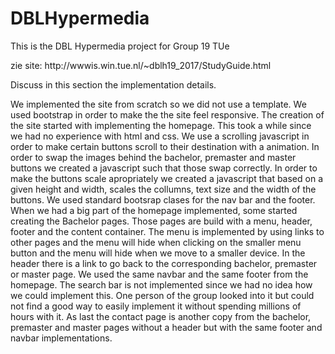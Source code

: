 # DBLHypermedia
This is the DBL Hypermedia project for Group 19 TUe
<p>zie site: http://wwwis.win.tue.nl/~dblh19_2017/StudyGuide.html</p>



Discuss in this section the implementation details.

We implemented the site from scratch so we did not use a template. We used bootstrap in order to make the the site feel responsive. The creation of the site started with implementing the homepage. This took a while since we had no experience with html and css. We use a scrolling javascript in order to make certain buttons scroll to their destination with a animation. In order to swap the images behind the bachelor, premaster and master buttons we created a javascript such that those swap correctly. In order to make the buttons scale apropriately we created a javascript that based on a given height and width, scales the collumns, text size and the width of the buttons. We used standard bootsrap clases for the nav bar and the footer. When we had a big part of the homepage implemented, some started creating the Bachelor pages. Those pages are build with a menu, header, footer and the content container. The menu is implemented by using links to other pages and the menu will hide when clicking on the smaller menu button and the menu will hide when we move to a smaller device. In the header there is a link to go back to the corresponding bachelor, premaster or master page. We used the same navbar and the same footer from the homepage. The search bar is not implemented since we had no idea how we could implement this. One person of the group looked into it but could not find a good way to easily implement it without spending millions of hours with it. As last the contact page is another copy from the bachelor, premaster and master pages without a header but with the same footer and navbar implementations. 